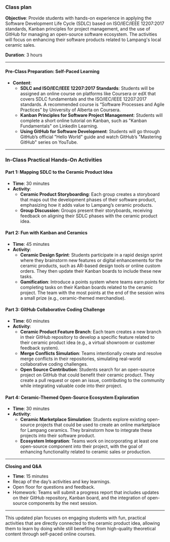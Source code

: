 ### Class plan

**Objective**: Provide students with hands-on experience in applying the Software Development Life Cycle (SDLC) based on ISO/IEC/IEEE 12207:2017 standards, Kanban principles for project management, and the use of GitHub for managing an open-source software ecosystem. The activities will focus on enhancing their software products related to Lampang's local ceramic sales.

**Duration**: 3 hours

---

#### **Pre-Class Preparation: Self-Paced Learning**
- **Content**:
  - **SDLC and ISO/IEC/IEEE 12207:2017 Standards**: Students will be assigned an online course on platforms like Coursera or edX that covers SDLC fundamentals and the ISO/IEC/IEEE 12207:2017 standards. A recommended course is “Software Processes and Agile Practices” by University of Alberta on Coursera.
  - **Kanban Principles for Software Project Management**: Students will complete a short online tutorial on Kanban, such as "Kanban Fundamentals" on LinkedIn Learning.
  - **Using GitHub for Software Development**: Students will go through GitHub’s official "Hello World" guide and watch GitHub’s "Mastering GitHub" series on YouTube.

---

### **In-Class Practical Hands-On Activities**

#### **Part 1: Mapping SDLC to the Ceramic Product Idea**
- **Time**: 30 minutes
- **Activity**:
  - **Ceramic Product Storyboarding**: Each group creates a storyboard that maps out the development phases of their software product, emphasizing how it adds value to Lampang’s ceramic products.
  - **Group Discussion**: Groups present their storyboards, receiving feedback on aligning their SDLC phases with the ceramic product idea.

#### **Part 2: Fun with Kanban and Ceramics**
- **Time**: 45 minutes
- **Activity**:
  - **Ceramic Design Sprint**: Students participate in a rapid design sprint where they brainstorm new features or digital enhancements for the ceramic products, such as AR-based design tools or online custom orders. They then update their Kanban boards to include these new tasks.
  - **Gamification**: Introduce a points system where teams earn points for completing tasks on their Kanban boards related to the ceramic project. The team with the most points at the end of the session wins a small prize (e.g., ceramic-themed merchandise).

#### **Part 3: GitHub Collaborative Coding Challenge**
- **Time**: 60 minutes
- **Activity**:
  - **Ceramic Product Feature Branch**: Each team creates a new branch in their GitHub repository to develop a specific feature related to their ceramic product idea (e.g., a virtual showroom or customer feedback system).
  - **Merge Conflicts Simulation**: Teams intentionally create and resolve merge conflicts in their repositories, simulating real-world collaborative coding challenges.
  - **Open Source Contribution**: Students search for an open-source project on GitHub that could benefit their ceramic product. They create a pull request or open an issue, contributing to the community while integrating valuable code into their project.

#### **Part 4: Ceramic-Themed Open-Source Ecosystem Exploration**
- **Time**: 30 minutes
- **Activity**:
  - **Ceramic Marketplace Simulation**: Students explore existing open-source projects that could be used to create an online marketplace for Lampang ceramics. They brainstorm how to integrate these projects into their software product.
  - **Ecosystem Integration**: Teams work on incorporating at least one open-source component into their project, with the goal of enhancing functionality related to ceramic sales or production.

---

**Closing and Q&A**
- **Time**: 15 minutes
- Recap of the day’s activities and key learnings.
- Open floor for questions and feedback.
- Homework: Teams will submit a progress report that includes updates on their GitHub repository, Kanban board, and the integration of open-source components by the next session.

---

This updated plan focuses on engaging students with fun, practical activities that are directly connected to the ceramic product idea, allowing them to learn by doing while still benefiting from high-quality theoretical content through self-paced online courses.